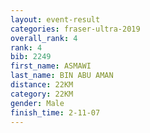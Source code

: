```yaml
---
layout: event-result 
categories: fraser-ultra-2019 
overall_rank: 4
rank: 4
bib: 2249
first_name: ASMAWI
last_name: BIN ABU AMAN
distance: 22KM
category: 22KM
gender: Male
finish_time: 2-11-07
---
```

